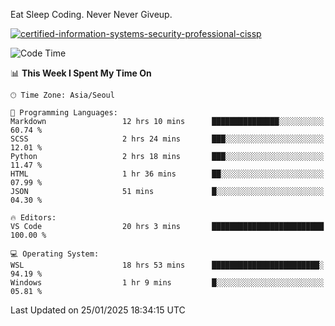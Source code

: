 Eat Sleep Coding.
Never Never Giveup.

[![certified-information-systems-security-professional-cissp](https://user-images.githubusercontent.com/44606727/157613689-acd84ec6-5f8f-4e79-89d9-a8d51f033634.png)](https://www.credly.com/badges/f394a010-85a0-450b-9136-8043af01d71c/public_url)

<!--START_SECTION:waka-->
![Code Time](http://img.shields.io/badge/Code%20Time-3%2C805%20hrs%2017%20mins-blue)

📊 **This Week I Spent My Time On** 

```text
🕑︎ Time Zone: Asia/Seoul

💬 Programming Languages: 
Markdown                 12 hrs 10 mins      ███████████████░░░░░░░░░░   60.74 % 
SCSS                     2 hrs 24 mins       ███░░░░░░░░░░░░░░░░░░░░░░   12.01 % 
Python                   2 hrs 18 mins       ███░░░░░░░░░░░░░░░░░░░░░░   11.47 % 
HTML                     1 hr 36 mins        ██░░░░░░░░░░░░░░░░░░░░░░░   07.99 % 
JSON                     51 mins             █░░░░░░░░░░░░░░░░░░░░░░░░   04.30 % 

🔥 Editors: 
VS Code                  20 hrs 3 mins       █████████████████████████   100.00 % 

💻 Operating System: 
WSL                      18 hrs 53 mins      ████████████████████████░   94.19 % 
Windows                  1 hr 9 mins         █░░░░░░░░░░░░░░░░░░░░░░░░   05.81 % 
```


 Last Updated on 25/01/2025 18:34:15 UTC
<!--END_SECTION:waka-->
